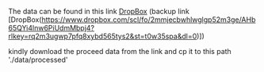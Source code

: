 The data can be found in this link [DropBox](https://www.dropbox.com/sh/nv1pvp31ox8ec06/AADgvaYH1dBKRQo3dx72hedFa?dl=0) (backup link [DropBox(https://www.dropbox.com/scl/fo/2mmjecbwhlwglgp52m3ge/AHb65QYi4lnw6PiUdmMbpj4?rlkey=rq2m3ugwp7pfq8xybd565tys2&st=t0w35spa&dl=0)])

kindly download the proceed data from the link and cp it to this path './data/processed'
